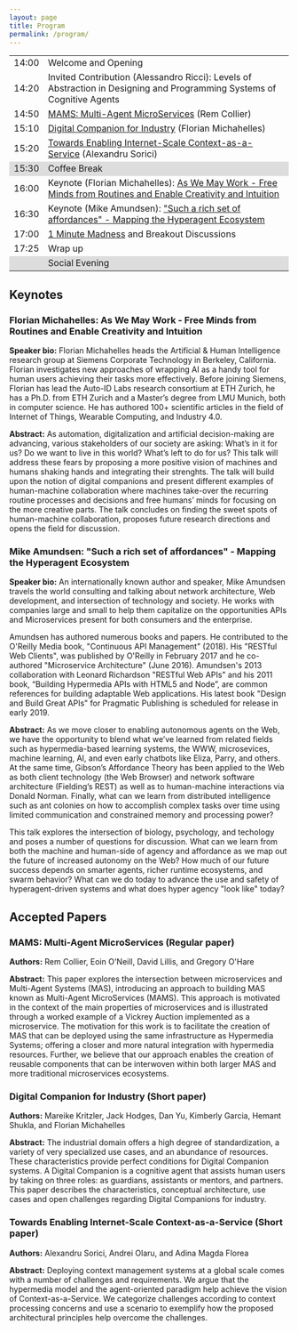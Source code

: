 ```yaml
---
layout: page
title: Program
permalink: /program/
---
```


<table>
	<thead></thead>
	<tr>
		<td>14:00</td>
		<td>Welcome and Opening</td>
	</tr>
	<tr>
		<td>14:20</td>
		<td>Invited Contribution (Alessandro Ricci): Levels of Abstraction in Designing and Programming Systems of Cognitive Agents</td>
	</tr>
	<tr>
		<td>14:50</td>
		<td> <a href="#paper-collier">MAMS: Multi-Agent MicroServices</a> (Rem Collier) </td>
	</tr>
	<tr>
		<td>15:10</td>
		<td> <a href="#paper-kritzler">Digital Companion for Industry</a> (Florian Michahelles) </td>
	</tr>
	<tr>
		<td>15:20</td>
		<td> <a href="#paper-sorici">Towards Enabling Internet-Scale Context-as-a-Service</a> (Alexandru Sorici) </td>
	</tr>
	<tr style="background-color: #dddddd">
		<td>15:30</td>
		<td>Coffee Break</td>
	</tr>
	<tr>
		<td>16:00</td>
		<td>Keynote (Florian Michahelles): <a href="#keynote-florian">As We May Work - Free Minds from Routines and Enable Creativity and Intuition</a></td>
	</tr>
	<tr>
		<td>16:30</td>
		<td>Keynote (Mike Amundsen): <a href="#keynote-mike">"Such a rich set of affordances" - Mapping the Hyperagent Ecosystem</a></td>
	</tr>
	<tr>
		<td>17:00</td>
		<td><a href="https://docs.google.com/forms/d/e/1FAIpQLScCypPvCgcFV54OWxduftHbWhBwJrsEFiJTZR8yDNS17pYf2A/viewform" target="_blank">1 Minute Madness</a> and Breakout Discussions</td>
	</tr>
	<tr>
		<td>17:25</td>
		<td>Wrap up</td>
	</tr>
	<tr style="background-color: #dddddd">
		<td></td>
		<td>Social Evening</td>
	</tr>
</table>


<h2>Keynotes</h2>

<h3 id="keynote-florian">Florian Michahelles: As We May Work - Free Minds from Routines and Enable Creativity and Intuition</h3>

**Speaker bio:** Florian Michahelles heads the Artificial & Human Intelligence research group at Siemens Corporate Technology in Berkeley, California. Florian investigates new approaches of wrapping AI as a handy tool for human users achieving their tasks more effectively. Before joining Siemens, Florian has lead the Auto-ID Labs research consortium at ETH Zurich, he has a Ph.D. from ETH Zurich and a Master’s degree from LMU Munich, both in computer science. He has authored 100+ scientific articles in the field of Internet of Things, Wearable Computing, and Industry 4.0.

**Abstract:** As automation, digitalization and artificial decision-making are advancing, various stakeholders of our society are asking: What’s in it for us? Do we want to live in this world? What’s left to do for us? This talk will address these fears by proposing a more positive vision of machines and humans shaking hands and integrating their strenghts. The talk will build upon the notion of digital companions and present different examples of human-machine collaboration where machines take-over the recurring routine processes and decisions and free humans’ minds for focusing on the more creative parts. The talk concludes on finding the sweet spots of human-machine collaboration, proposes future research directions and opens the field for discussion.

<h3 id="keynote-mike">Mike Amundsen: "Such a rich set of affordances" - Mapping the Hyperagent Ecosystem</h3>

**Speaker bio:** An internationally known author and speaker, Mike Amundsen travels the world consulting and talking about network architecture, Web development, and intersection of technology and society. He works with companies large and small to help them capitalize on the opportunities APIs and Microservices present for both consumers and the enterprise. 

Amundsen has authored numerous books and papers. He contributed to the O'Reilly Media book, "Continuous API Management" (2018).  His "RESTful Web Clients", was published by O'Reilly in February 2017 and he co-authored "Microservice Architecture" (June 2016). Amundsen's 2013 collaboration with Leonard Richardson "RESTful Web APIs" and his 2011 book, “Building Hypermedia APIs with HTML5 and Node”, are common references for building adaptable Web applications.  His latest book "Design and Build Great APIs" for Pragmatic Publishing is scheduled for release in early 2019.

**Abstract:** As we move closer to enabling autonomous agents on the Web, we have the opportunity to blend what we’ve learned from related fields such as hypermedia-based learning systems, the WWW, microsevices, machine learning, AI, and even early chatbots like Eliza, Parry, and others. At the same time, Gibson’s Affordance Theory has been applied to the Web as both client technology (the Web Browser) and network software architecture (Fielding’s REST) as well as to human-machine interactions via Donald Norman. Finally, what can we learn from distributed intelligence such as ant colonies on how to accomplish complex tasks over time using limited communication and constrained memory and processing power?

This talk explores the intersection of biology, psychology, and techology and poses a number of questions for discussion. What can we learn from both the machine and human-side of agency and affordance as we map out the future of increased autonomy on the Web? How much of our future success depends on smarter agents, richer runtime ecosystems, and swarm behavior? What can we do today to advance the use and safety of hyperagent-driven systems and what does hyper agency "look like" today?


<h2>Accepted Papers</h2>

<h3 id="paper-collier">MAMS: Multi-Agent MicroServices (Regular paper)</h3>

**Authors:** Rem Collier, Eoin O'Neill, David Lillis, and Gregory O'Hare

**Abstract:** This paper explores the intersection between microservices and Multi-Agent Systems (MAS), introducing an approach to building MAS known as Multi-Agent MicroServices (MAMS). This approach is motivated in the context of the main properties of microservices and is illustrated through a worked example of a Vickrey Auction implemented as a microservice. The motivation for this work is to facilitate the creation of MAS that can be deployed using the same infrastructure as Hypermedia Systems; offering a closer and more natural integration with hypermedia resources. Further, we believe that our approach enables the creation of reusable components that can be interwoven within both larger MAS and more traditional microservices ecosystems.

<h3 id="paper-kritzler">Digital Companion for Industry (Short paper)</h3>

**Authors:** Mareike Kritzler, Jack Hodges, Dan Yu, Kimberly Garcia, Hemant Shukla, and Florian Michahelles

**Abstract:** The industrial domain offers a high degree of standardization, a variety of very specialized use cases, and an abundance of resources. These characteristics provide perfect conditions for Digital Companion systems. A Digital Companion is a cognitive agent that assists human users by taking on three roles: as guardians, assistants or mentors, and partners. This paper describes the characteristics, conceptual architecture, use cases and open challenges regarding Digital Companions for industry.

<h3 id="paper-sorici">Towards Enabling Internet-Scale Context-as-a-Service (Short paper)</h3>

**Authors:** Alexandru Sorici, Andrei Olaru, and Adina Magda Florea

**Abstract:** Deploying context management systems at a global scale comes with a number of challenges and requirements. We argue that the hypermedia model and the agent-oriented paradigm help achieve the vision of Context-as-a-Service. We categorize challenges according to context processing concerns and use a scenario to exemplify how the proposed architectural principles help overcome the challenges.
